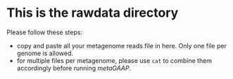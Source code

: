 # This is the rawdata directory

Please follow these steps:

* copy and paste all your metagenome reads file in here. Only one file per genome is allowed.<br>
* for multiple files per metagenome, please use `cat` to combine them accordingly before running *metaGAAP*.

